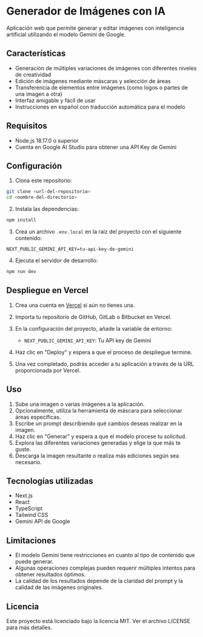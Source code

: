 # Generador de Imágenes con IA

Aplicación web que permite generar y editar imágenes con inteligencia artificial utilizando el modelo Gemini de Google.

## Características

- Generación de múltiples variaciones de imágenes con diferentes niveles de creatividad
- Edición de imágenes mediante máscaras y selección de áreas
- Transferencia de elementos entre imágenes (como logos o partes de una imagen a otra)
- Interfaz amigable y fácil de usar
- Instrucciones en español con traducción automática para el modelo

## Requisitos

- Node.js 18.17.0 o superior
- Cuenta en Google AI Studio para obtener una API Key de Gemini

## Configuración

1. Clona este repositorio:
```bash
git clone <url-del-repositorio>
cd <nombre-del-directorio>
```

2. Instala las dependencias:
```bash
npm install
```

3. Crea un archivo `.env.local` en la raíz del proyecto con el siguiente contenido:
```
NEXT_PUBLIC_GEMINI_API_KEY=tu-api-key-de-gemini
```

4. Ejecuta el servidor de desarrollo:
```bash
npm run dev
```

## Despliegue en Vercel

1. Crea una cuenta en [Vercel](https://vercel.com) si aún no tienes una.

2. Importa tu repositorio de GitHub, GitLab o Bitbucket en Vercel.

3. En la configuración del proyecto, añade la variable de entorno:
   - `NEXT_PUBLIC_GEMINI_API_KEY`: Tu API key de Gemini

4. Haz clic en "Deploy" y espera a que el proceso de despliegue termine.

5. Una vez completado, podrás acceder a tu aplicación a través de la URL proporcionada por Vercel.

## Uso

1. Sube una imagen o varias imágenes a la aplicación.
2. Opcionalmente, utiliza la herramienta de máscara para seleccionar áreas específicas.
3. Escribe un prompt describiendo qué cambios deseas realizar en la imagen.
4. Haz clic en "Generar" y espera a que el modelo procese tu solicitud.
5. Explora las diferentes variaciones generadas y elige la que más te guste.
6. Descarga la imagen resultante o realiza más ediciones según sea necesario.

## Tecnologías utilizadas

- Next.js
- React
- TypeScript
- Tailwind CSS
- Gemini API de Google

## Limitaciones

- El modelo Gemini tiene restricciones en cuanto al tipo de contenido que puede generar.
- Algunas operaciones complejas pueden requerir múltiples intentos para obtener resultados óptimos.
- La calidad de los resultados depende de la claridad del prompt y la calidad de las imágenes originales.

## Licencia

Este proyecto está licenciado bajo la licencia MIT. Ver el archivo LICENSE para más detalles.
